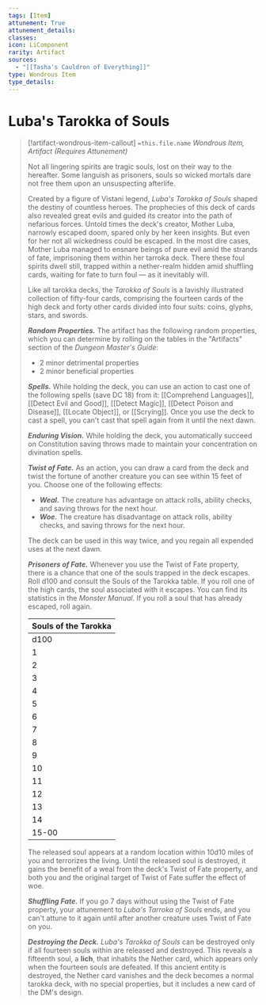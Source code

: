 ```yaml
---
tags: [Item]
attunement: True
attunement_details: 
classes: 
icon: LiComponent
rarity: Artifact
sources:
  - "[[Tasha's Cauldron of Everything]]"
type: Wondrous Item
type_details: 
---
```

# Luba's Tarokka of Souls
>[!artifact-wondrous-item-callout] `=this.file.name`
>*Wondrous Item, Artifact (Requires Attunement)*
>
>Not all lingering spirits are tragic souls, lost on their way to the hereafter. Some languish as prisoners, souls so wicked mortals dare not free them upon an unsuspecting afterlife.
>
>Created by a figure of Vistani legend, *Luba's Tarokka of Souls* shaped the destiny of countless heroes. The prophecies of this deck of cards also revealed great evils and guided its creator into the path of nefarious forces. Untold times the deck's creator, Mother Luba, narrowly escaped doom, spared only by her keen insights. But even for her not all wickedness could be escaped. In the most dire cases, Mother Luba managed to ensnare beings of pure evil amid the strands of fate, imprisoning them within her tarroka deck. There these foul spirits dwell still, trapped within a nether-realm hidden amid shuffling cards, waiting for fate to turn foul — as it inevitably will.
>
>Like all tarokka decks, the *Tarokka of Souls* is a lavishly illustrated collection of fifty-four cards, comprising the fourteen cards of the high deck and forty other cards divided into four suits: coins, glyphs, stars, and swords.
>
>***Random Properties.*** The artifact has the following random properties, which you can determine by rolling on the tables in the "Artifacts" section of the *Dungeon Master's Guide*:
>
>* 2 minor detrimental properties
>* 2 minor beneficial properties
>
>***Spells.*** While holding the deck, you can use an action to cast one of the following spells (save DC 18) from it: [[Comprehend Languages]], [[Detect Evil and Good]], [[Detect Magic]], [[Detect Poison and Disease]], [[Locate Object]], or [[Scrying]]. Once you use the deck to cast a spell, you can't cast that spell again from it until the next dawn.
>
>***Enduring Vision.*** While holding the deck, you automatically succeed on Constitution saving throws made to maintain your concentration on divination spells.
>
>***Twist of Fate.*** As an action, you can draw a card from the deck and twist the fortune of another creature you can see within 15 feet of you. Choose one of the following effects:
>
>* ***Weal.*** The creature has advantage on attack rolls, ability checks, and saving throws for the next hour.
>* ***Woe.*** The creature has disadvantage on attack rolls, ability checks, and saving throws for the next hour.
>
>The deck can be used in this way twice, and you regain all expended uses at the next dawn.
>
>***Prisoners of Fate.*** Whenever you use the Twist of Fate property, there is a chance that one of the souls trapped in the deck escapes. Roll d100 and consult the Souls of the Tarokka table. If you roll one of the high cards, the soul associated with it escapes. You can find its statistics in the *Monster Manual*. If you roll a soul that has already escaped, roll again.
>
>
>
>| Souls of the Tarokka |
>| --- |
>| d100 | Card | Soul |
>| 1 | Artifact | Flameskull |
>| 2 | Beast | Wraith |
>| 3 | Broken One | Banshee |
>| 4 | Darklord | Vampire |
>| 5 | Donjon | Mummy |
>| 6 | Executioner | Death knight |
>| 7 | Ghost | Ghost |
>| 8 | Horseman | Mummy lord |
>| 9 | Innocent | Ghost |
>| 10 | Marionette | Mummy |
>| 11 | Mists | Wraith |
>| 12 | Raven | Vampire spawn |
>| 13 | Seer | Vampire |
>| 14 | Tempter | Vampire spawn |
>| 15-00 | — | — |
>
>The released soul appears at a random location within 10d10 miles of you and terrorizes the living. Until the released soul is destroyed, it gains the benefit of a weal from the deck's Twist of Fate property, and both you and the original target of Twist of Fate suffer the effect of woe.
>
>***Shuffling Fate.*** If you go 7 days without using the Twist of Fate property, your attunement to *Luba's Tarroka of Souls* ends, and you can't attune to it again until after another creature uses Twist of Fate on you.
>
>***Destroying the Deck.*** *Luba's Tarokka of Souls* can be destroyed only if all fourteen souls within are released and destroyed. This reveals a fifteenth soul, a **lich**, that inhabits the Nether card, which appears only when the fourteen souls are defeated. If this ancient entity is destroyed, the Nether card vanishes and the deck becomes a normal tarokka deck, with no special properties, but it includes a new card of the DM's design.
>
>
